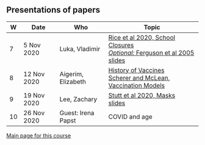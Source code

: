 
## Presentations of papers

| W | Date | Who | Topic |
|---|------|-----| ----- |
| 7 |  5 Nov 2020 | Luka, Vladimir | [Rice et al 2020, School Closures](./papers/Rice+20_BMJ_SchoolClosures.pdf)<br>[_Optional:_ Ferguson et al 2005](./papers/Ferg+05_Nature_FluContainment.pdf)<br>[slides](./papers/LukaVlad_PaperPresenationSlides.pdf) |
| 8 | 12 Nov 2020 | Aigerim, Elizabeth | [History of Vaccines](https://www.historyofvaccines.org/timeline/all)<br>[Scherer and McLean, Vaccination Models](./papers/ScheMcLe02_BritMedBull_VaccModels.pdf) |
| 9 | 19 Nov 2020 | Lee, Zachary | [Stutt et al 2020, Masks](./papers/Stut+20_PRSA_MasksLockdown.pdf) <br>[slides](./papers/LeeZach_PaperPresenationSlides.pdf) |
|10 | 26 Nov 2020 | Guest: Irena Papst | COVID and age |

[Main page for this course](https://davidearn.github.io/tmb2020/)

